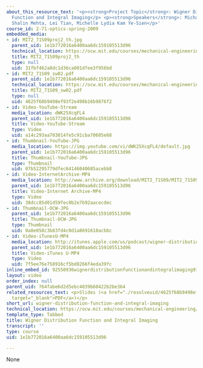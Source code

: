 ```yaml
---
about_this_resource_text: '<p><strong>Project Topic</strong>: Wigner Distribution
  Function and Integral Imaging</p> <p><strong>Speakers</strong>: Michael McCanna,
  Shalin Mehta, Lei Tian, Michelle Lydia Kam Ye-Sien</p>'
course_id: 2-71-optics-spring-2009
embedded_media:
- id: MIT2_71S09proj2_th.jpg
  parent_uid: 1e1b772016a6400aa6dc159105513d96
  technical_location: https://ocw.mit.edu/courses/mechanical-engineering/2-71-optics-spring-2009/projects/wigner-distribution-function-and-integral-imaging/MIT2_71S09proj2_th.jpg
  title: MIT2_71S09proj2_th
  type: null
  uid: 31fbf462a8dc1d36ca001dfee3f956bd
- id: MIT2_71S09_sw02.pdf
  parent_uid: 1e1b772016a6400aa6dc159105513d96
  technical_location: https://ocw.mit.edu/courses/mechanical-engineering/2-71-optics-spring-2009/projects/wigner-distribution-function-and-integral-imaging/MIT2_71S09_sw02.pdf
  title: MIT2_71S09_sw02.pdf
  type: null
  uid: 4625f68b9498ef93f2e498b16b9876f2
- id: Video-YouTube-Stream
  media_location: dWK25XcqFL4
  parent_uid: 1e1b772016a6400aa6dc159105513d96
  title: Video-YouTube-Stream
  type: Video
  uid: a14c293aa703014fe5c91cba70605e68
- id: Thumbnail-YouTube-JPG
  media_location: https://img.youtube.com/vi/dWK25XcqFL4/default.jpg
  parent_uid: 1e1b772016a6400aa6dc159105513d96
  title: Thumbnail-YouTube-JPG
  type: Thumbnail
  uid: 07b52295779dfec64146040685acebb8
- id: Video-InternetArchive-MP4
  media_location: http://www.archive.org/download/MIT2_71S09/MIT2_71S09proj2_300k.mp4
  parent_uid: 1e1b772016a6400aa6dc159105513d96
  title: Video-Internet Archive-MP4
  type: Video
  uid: 38dcc85d01d59fec0b2e7b92aacecdec
- id: Thumbnail-OCW-JPG
  parent_uid: 1e1b772016a6400aa6dc159105513d96
  title: Thumbnail-OCW-JPG
  type: Thumbnail
  uid: 0a8e058c3b83fd4c0d1a8691618acbbc
- id: Video-iTunesU-MP4
  media_location: http://itunes.apple.com/us/podcast/wigner-distribution-function/id458340461?i=96554810
  parent_uid: 1e1b772016a6400aa6dc159105513d96
  title: Video-iTunes U-MP4
  type: Video
  uid: 7f5ee76e758916cf5bd8266f4eda39fc
inline_embed_id: 92550936wignerdistributionfunctionandintegralimaging91808640
layout: video
order_index: null
parent_uid: 764fabe6d2d5ebc4839b60422b2be364
related_resources_text: <p>Slides (<a href="./resolveuid/4625f68b9498ef93f2e498b16b9876f2"
  target="_blank">PDF</a>)</p>
short_url: wigner-distribution-function-and-integral-imaging
technical_location: https://ocw.mit.edu/courses/mechanical-engineering/2-71-optics-spring-2009/projects/wigner-distribution-function-and-integral-imaging
template_type: Tabbed
title: Wigner Distribution Function and Integral Imaging
transcript: ''
type: course
uid: 1e1b772016a6400aa6dc159105513d96

---
```

None